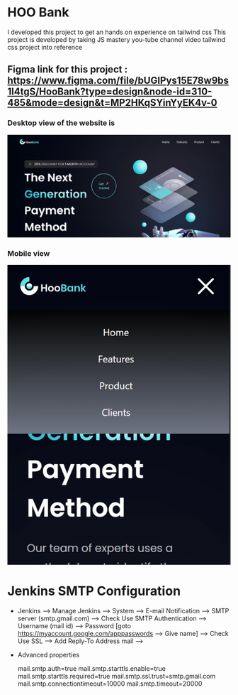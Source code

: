 # HOO Bank 

I developed this project to get an hands on experience on tailwind css
This project is developed by taking JS mastery you-tube channel video tailwind css project into reference 

## Figma link for this project : https://www.figma.com/file/bUGIPys15E78w9bs1l4tgS/HooBank?type=design&node-id=310-485&mode=design&t=MP2HKqSYinYyEK4v-0 

### Desktop view of the website is
![Desktop View](desktopView.png)
### Mobile view 
![Mobile view](mobileView.png)


# Jenkins SMTP Configuration
  - Jenkins --> Manage Jenkins --> System --> E-mail Notification --> SMTP server (smtp.gmail.com) --> Check Use SMTP Authentication
    --> Username (mail id) --> Password [goto https://myaccount.google.com/apppasswords --> Give name] --> Check Use SSL --> Add
    Reply-To Address mail --> 
  
  - Advanced properties
    
    mail.smtp.auth=true
    mail.smtp.starttls.enable=true
    mail.smtp.starttls.required=true
    mail.smtp.ssl.trust=smtp.gmail.com
    mail.smtp.connectiontimeout=10000
    mail.smtp.timeout=20000


